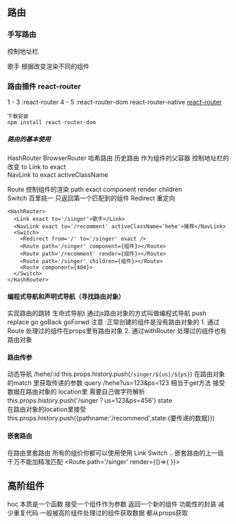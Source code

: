 ## 路由
### 手写路由
控制地址栏
<Link to='/singer'>歌手</Link>
根据改变渲染不同的组件
<Route path='/singer' component={要渲染的组价}><Route>

### 路由插件 react-router 
1 - 3 :react-router 
4 - 5 :react-router-dom  react-router-native
[react-router](https://reacttraining.com/react-router/web/guides/quick-start)
```
下载安装 
npm install react-router-dom
```
##### 路由的基本使用
HashRouter BrowserRouter 哈希路由  历史路由  作为组件的父容器
控制地址栏的改变 to 
Link to  exact  
NavLink to exact  activeClassName

Route 控制组件的渲染 path exact component render  children  
Switch 百里挑一 只返回第一个匹配到的组件
Redirect 重定向
```
<HashRouter>
  <Link exact to='/singer'>歌手</Link>
  <NavLink exact to='/recomment' activeClassName='hehe'>推荐</NavLink>
  <Switch>
    <Redirect from='/' to='/singer' exact />
    <Route path='/singer' component={组件}></Route>
    <Route path='/recomment' render={组件}></Route>
    <Route path='/singer' children={组件}></Route>
    <Route component={404}>
  </Switch>
</HashRouter>
```
#### 编程式导航和声明式导航（寻找路由对象）
<Link><NavLink>实现路由的跳转 生命式导航t
通过js路由对象的方式叫做编程式导航 push replace go  goBack goForwd 
注意 :正常创建的组件是没有路由对象的
1. 通过Route 处理过的组件在props里有路由对象
2. 通过withRouter 处理过的组件也有路由对象
  
#### 路由传参
动态导航 /hehe/:id 
 this.props.history.push(`/singer/${us}/${ps}`)
 在路由对象的match 里获取传递的参数
query   /hehe?us=123&ps=123
相当于get方法 接受数据在路由对象的 location里 需要自己做字符解析
this.props.history.push('/singer？us=123&ps=456')
state  
在路由对象的location里接受
this.props.history.push({pathname:'/recommend',state:{要传递的数据}})
#### 嵌套路由
在路由里套路由 所有的组价你都可以使用使用 Link Switch ..
嵌套路由的上一级 千万不能加精准匹配
<Route path='/singer' render={()=>{
  <Route></Route>
  <Route></Route>
}}></Route>

## 高阶组件
hoc 本质是一个函数 接受一个组件作为参数 返回一个新的组件
功能性的封装 减少重复代码
一般被高阶组件处理过的组件获取数据 都从props获取
